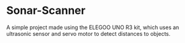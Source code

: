 # Sonar-Scanner
A simple project made using the ELEGOO UNO R3 kit, which uses an ultrasonic sensor and servo motor to detect distances to objects. 

